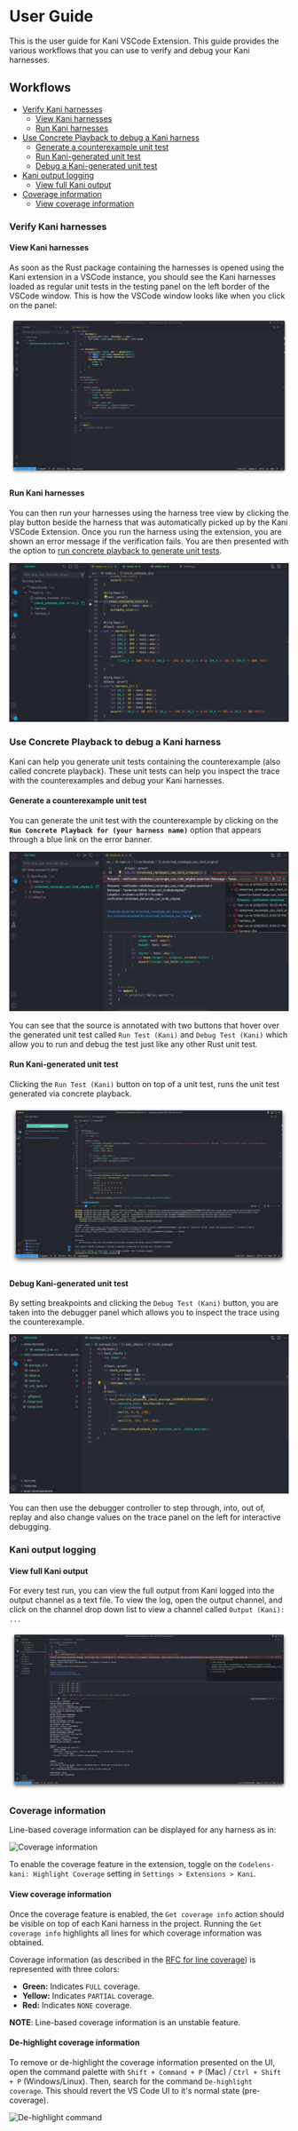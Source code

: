 # User Guide

This is the user guide for Kani VSCode Extension.
This guide provides the various workflows that you can use to verify and debug your Kani harnesses.
## Workflows

- [Verify Kani harnesses](#verify-kani-harnesses)
  - [View Kani harnesses](#view-kani-harnesses)
  - [Run Kani harnesses](#run-kani-harnesses)
- [Use Concrete Playback to debug a Kani harness](#use-concrete-playback-to-debug-a-kani-harness)
  - [Generate a counterexample unit test](#generate-a-counterexample-unit-test)
  - [Run Kani-generated unit test](#run-kani-generated-unit-test)
  - [Debug a Kani-generated unit test](#debug-kani-generated-unit-test)
- [Kani output logging](#kani-output-logging)
  - [View full Kani output](#view-full-kani-output)
- [Coverage information](#coverage-information)
  - [View coverage information](#view-coverage-information)

### Verify Kani harnesses

#### View Kani harnesses

As soon as the Rust package containing the harnesses is opened using the Kani extension in a VSCode instance, you should see the Kani harnesses loaded as regular unit tests in the testing panel on the left border of the VSCode window.
This is how the VSCode window looks like when you click on the panel:

![Verify Proofs](../resources/screenshots/first.png)

#### Run Kani harnesses

You can then run your harnesses using the harness tree view by clicking the play button beside the harness that was automatically picked up by the Kani VSCode Extension.
Once you run the harness using the extension, you are shown an error message if the verification fails.
You are then presented with the option to
[run concrete playback to generate unit tests](#use-concrete-playback-to-debug-a-kani-harness).


![Image: run harness.gif](../resources/screenshots/run-proof.gif)


### Use Concrete Playback to debug a Kani harness

Kani can help you generate unit tests containing the counterexample (also called concrete playback).
These unit tests can help you inspect the trace with the counterexamples and debug your Kani harnesses.

#### Generate a counterexample unit test

You can generate the unit test with the counterexample by clicking on the **`Run Concrete Playback for (your harness name)`** option that appears through a blue link on the error banner.

![Image: generate counter example.gif](../resources/screenshots/generate-counter-example.gif)

You can see that the source is annotated with two buttons that hover over the generated unit test called `Run Test (Kani)` and `Debug Test (Kani)` which allow you to run and debug the test just like any other Rust unit test.

#### Run Kani-generated unit test

Clicking the `Run Test (Kani)` button on top of a unit test, runs the unit test generated via concrete playback.

![Run Concrete Test](../resources/screenshots/third.png)

#### Debug Kani-generated unit test

By setting breakpoints and clicking the `Debug Test (Kani)` button, you are taken into the debugger panel which allows you to inspect the trace using the counterexample.

![Image: show debugging.gif](../resources/screenshots/show-debugging.gif)


You can then use the debugger controller to step through, into, out of, replay and also change values on the trace panel on the left for interactive debugging.


### Kani output logging

#### View full Kani output

For every test run, you can view the full output from Kani logged into the output channel as a text file. To view the log, open the output channel, and click on the channel drop down list to view a channel called `Output (Kani): ...`

![Generate Report](../resources/screenshots/view-output.png)

### Coverage information

Line-based coverage information can be displayed for any harness as in:

![Coverage information](../resources/screenshots/coverage-info.png)

To enable the coverage feature in the extension, toggle on the `Codelens-kani: Highlight Coverage` setting in `Settings > Extensions > Kani`.

#### View coverage information

Once the coverage feature is enabled, the `Get coverage info` action should be visible on top of each Kani harness in the project.
Running the `Get coverage info` highlights all lines for which coverage information was obtained.

Coverage information (as described in the [RFC for line coverage](https://model-checking.github.io/kani/rfc/rfcs/0008-line-coverage.html#postprocessing-coverage-checks))  is represented with three colors:
 - **Green:** Indicates `FULL` coverage.
 - **Yellow:** Indicates `PARTIAL` coverage.
 - **Red:** Indicates `NONE` coverage.

**NOTE**: Line-based coverage information is an unstable feature.


#### De-highlight coverage information

To remove or de-highlight the coverage information presented on the UI, open the command palette with `Shift + Command + P` (Mac) / `Ctrl + Shift + P` (Windows/Linux). Then, search for the command `De-highlight coverage`. This should revert the VS Code UI to it's normal state (pre-coverage).

![De-highlight command](../resources/screenshots/de-highlight.png)
